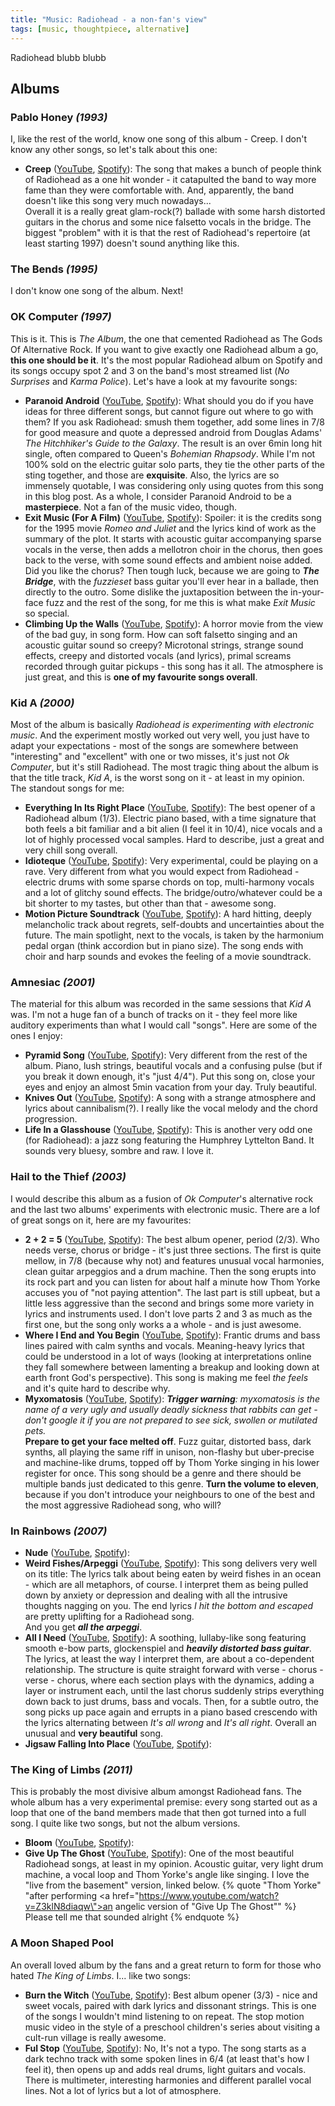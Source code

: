 ```yaml
---
title: "Music: Radiohead - a non-fan's view"
tags: [music, thoughtpiece, alternative]
---
```

Radiohead blubb blubb

## Albums

### Pablo Honey _(1993)_
I, like the rest of the world, know one song of this album - Creep. I don't know any other songs, so let's talk about this one:

* __Creep__ ([YouTube](https://www.youtube.com/watch?v=XFkzRNyygfk), [Spotify](https://open.spotify.com/intl-de/track/70LcF31zb1H0PyJoS1Sx1r?si=bf58370464164481)): The song that makes a bunch of people think of Radiohead as a one hit wonder - it catapulted the band to way more fame than they were comfortable with. And, apparently, the band doesn't like this song very much nowadays...  
Overall it is a really great glam-rock(?) ballade with some harsh distorted guitars in the chorus and some nice falsetto vocals in the bridge. The biggest "problem" with it is that the rest of Radiohead's repertoire (at least starting 1997) doesn't sound anything like this. 

### The Bends _(1995)_
I don't know one song of the album. Next! 

### OK Computer _(1997)_
This is it. This is _The Album_, the one that cemented Radiohead as The Gods Of Alternative Rock. If you want to give exactly one Radiohead album a go, __this one should be it__. It's the most popular Radiohead album on Spotify and its songs occupy spot 2 and 3 on the band's most streamed list (_No Surprises_ and _Karma Police_). Let's have a look at my favourite songs:

* __Paranoid Android__ ([YouTube](https://www.youtube.com/watch?v=fHiGbolFFGw), [Spotify](https://open.spotify.com/intl-de/track/6LgJvl0Xdtc73RJ1mmpotq?si=c4a3f8a521864d58)): What should you do if you have ideas for three different songs, but cannot figure out where to go with them? If you ask Radiohead: smush them together, add some lines in 7/8 for good measure and quote a depressed android from Douglas Adams' _The Hitchhiker's Guide to the Galaxy_. The result is an over 6min long hit single, often compared to Queen's _Bohemian Rhapsody_. While I'm not 100% sold on the electric guitar solo parts, they tie the other parts of the sting together, and those are __exquisite__. Also, the lyrics are so immensely quotable, I was considering only using quotes from this song in this blog post. As a whole, I consider Paranoid Android to be a __masterpiece__. Not a fan of the music video, though.
* __Exit Music (For A Film)__ ([YouTube](https://www.youtube.com/watch?v=Bf01riuiJWA&pp=ygUUcmFkaW9oZWFkIGV4aXQgbXVzaWM%3D), [Spotify](https://open.spotify.com/intl-de/track/0z1o5L7HJx562xZSATcIpY?si=9aa7e30c24004120)): Spoiler: it is the credits song for the 1995 movie _Romeo and Juliet_ and the lyrics kind of work as the summary of the plot. It starts with acoustic guitar accompanying sparse vocals in the verse, then adds a mellotron choir in the chorus, then goes back to the verse, with some sound effects and ambient noise added. Did you like the chorus? Then tough luck, because we are going to ___The Bridge___, with the _fuzzieset_ bass guitar you'll ever hear in a ballade, then directly to the outro. Some dislike the juxtaposition between the in-your-face fuzz and the rest of the song, for me this is what make _Exit Music_ so special.
* __Climbing Up the Walls__ ([YouTube](https://www.youtube.com/watch?v=XX4EpkR-Sp4&pp=ygUfcmFkaW9oZWFkIGNsaW1iaW5nIHVwIHRoZSB3YWxscw%3D%3D), [Spotify](https://open.spotify.com/intl-de/track/2PDQReEXBViVwkrbQ34vd7?si=6a95ec06c860444e)): A horror movie from the view of the bad guy, in song form. How can soft falsetto singing and an acoustic guitar sound so creepy? Microtonal strings, strange sound effects, creepy and distorted vocals (and lyrics), primal screams recorded through guitar pickups - this song has it all. The atmosphere is just great, and this is __one of my favourite songs overall__.

### Kid A _(2000)_
Most of the album is basically _Radiohead is experimenting with electronic music_. And the experiment mostly worked out very well, you just have to adapt your expectations - most of the songs are somewhere between "interesting" and "excellent" with one or two misses, it's just not _Ok Computer_, but it's still Radiohead. The most tragic thing about the album is that the title track, _Kid A_, is the worst song on it - at least in my opinion.  
The standout songs for me:
* __Everything In Its Right Place__ ([YouTube](https://www.youtube.com/watch?v=onRk0sjSgFU&pp=ygUncmFkaW9oZWFkIEV2ZXJ5dGhpbmcgSW4gSXRzIFJpZ2h0IFBsYWNl), [Spotify](https://open.spotify.com/intl-de/track/2kRFrWaLWiKq48YYVdGcm8?si=753616a49eef4e49)): The best opener of a Radiohead album (1/3). Electric piano based, with a time signature that both feels a bit familiar and a bit alien (I feel it in 10/4), nice vocals and a lot of highly processed vocal samples. Hard to describe, just a great and very chill song overall.
* __Idioteque__ ([YouTube](https://www.youtube.com/watch?v=svwJTnZOaco&pp=ygUTcmFkaW9oZWFkIGlkaW90ZXF1ZQ%3D%3D), [Spotify](https://open.spotify.com/intl-de/track/1W5XugQJGhnSATMI5n002M?si=ac789a49b2574a87)): Very experimental, could be playing on a rave. Very different from what you would expect from Radiohead - electric drums with some sparse chords on top, multi-harmony vocals and a lot of glitchy sound effects. The bridge/outro/whatever could be a bit shorter to my tastes, but other than that - awesome song.
* __Motion Picture Soundtrack__ ([YouTube](https://www.youtube.com/watch?v=EcSvMFm2ABE&pp=ygUjcmFkaW9oZWFkIG1vdGlvbiBwaWN0dXJlIHNvdW5kdHJhY2s%3D), [Spotify](https://open.spotify.com/intl-de/track/4SrRrB27n7fiRkQcPoKfpk?si=2f0ff1d7fa464dfd)): A hard hitting, deeply melancholic track about regrets, self-doubts and uncertainties about the future. The main spotlight, next to the vocals, is taken by the harmonium pedal organ (think accordion but in piano size). The song ends with choir and harp sounds and evokes the feeling of a movie soundtrack. 

### Amnesiac _(2001)_
The material for this album was recorded in the same sessions that _Kid A_ was. I'm not a huge fan of a bunch of tracks on it - they feel more like auditory experiments than what I would call "songs". Here are some of the ones I enjoy:
* __Pyramid Song__ ([YouTube](https://www.youtube.com/watch?v=3M_Gg1xAHE4&pp=ygUWcmFkaW9oZWFkIHB5cmFtaWQgc29uZw%3D%3D), [Spotify](https://open.spotify.com/intl-de/track/55q3Ro66yXWi9rsEddeEN4?si=a20d9132e15948db)): Very different from the rest of the album. Piano, lush strings, beautiful vocals and a confusing pulse (but if you break it down enough, it's "just 4/4"). Put this song on, close your eyes and enjoy an almost 5min vacation from your day. Truly beautiful.
* __Knives Out__ ([YouTube](https://www.youtube.com/watch?v=2Lpw3yMCWro&pp=ygUUcmFkaW9oZWFkIGtuaXZlcyBvdXQ%3D), [Spotify](https://open.spotify.com/intl-de/track/521OhfIeThXJKiTyz0m883?si=2ee3840ebed24bc5)): A song with a strange atmosphere and lyrics about cannibalism(?). I really like the vocal melody and the chord progression.
* __Life In a Glasshouse__ ([YouTube](https://www.youtube.com/watch?v=hKrAPSootn4&pp=ygUecmFkaW9oZWFkIGxpZmUgaW4gYSBnbGFzc2hvdXNl), [Spotify](https://open.spotify.com/intl-de/track/5xJc58mBWz68WhwU2n5seR?si=bf0cfa9aeed14d9c)): This is another very odd one (for Radiohead): a jazz song featuring the Humphrey Lyttelton Band. It sounds very bluesy, sombre and raw. I love it.

### Hail to the Thief _(2003)_
I would describe this album as a fusion of _Ok Computer_'s alternative rock and the last two albums' experiments with electronic music. There are a lof of great songs on it, here are my favourites:
* __2 + 2 = 5__ ([YouTube](https://www.youtube.com/watch?v=2w6kHS_IRrE&pp=ygUPcmFkaW9oZWFkIDIrMj01), [Spotify](https://open.spotify.com/intl-de/track/4xkcGfpM9RwB4IiQ7yx2dB?si=2260445c33fe409b)): The best album opener, period (2/3). Who needs verse, chorus or bridge - it's just three sections. The first is quite mellow, in 7/8 (because why not) and features unusual vocal harmonies, clean guitar arpeggios and a drum machine. Then the song erupts into its rock part and you can listen for about half a minute how Thom Yorke accuses you of "not paying attention". The last part is still upbeat, but a little less aggressive than the second and brings some more variety in lyrics and instruments used. I don't love parts 2 and 3 as much as the first one, but the song only works a a whole - and is just awesome.
* __Where I End and You Begin__ ([YouTube](https://www.youtube.com/watch?v=pyTY6Z-Fqzw&pp=ygUjcmFkaW9oZWFkIHdoZXJlIGkgZW5kIGFuZCB5b3UgYmVnaW4%3D), [Spotify](https://open.spotify.com/intl-de/track/2dDqsUr11Mv0qhXByNfbJx?si=b8b3c00beac94a60)): Frantic drums and bass lines paired with calm synths and vocals. Meaning-heavy lyrics that could be understood in a lot of ways (looking at interpretations online they fall somewhere between lamenting a breakup and looking down at earth front God's perspective). This song is making me feel _the feels_ and it's quite hard to describe why.
* __Myxomatosis__ ([YouTube](https://www.youtube.com/watch?v=PxOO8YkB_Og&pp=ygUVcmFkaW9oZWFkIG15eG9tYXRvc2lz), [Spotify](https://open.spotify.com/intl-de/track/3MW7yZK3kKtjsmJpsvBwyf?si=788083feeb8d4ff9)): ____Trigger warning___: myxomatosis is the name of a very ugly and usually deadly sickness that rabbits can get - don't google it if you are not prepared to see sick, swollen or mutilated pets._  
__Prepare to get your face melted off__. Fuzz guitar, distorted bass, dark synths, all playing the same riff in unison, non-flashy but uber-precise and machine-like drums, topped off by Thom Yorke singing in his lower register for once. This song should be a genre and there should be multiple bands just dedicated to this genre. __Turn the volume to eleven__, because if you don't introduce your neighbours to one of the best and the most aggressive Radiohead song, who will?

### In Rainbows _(2007)_
* __Nude__ ([YouTube](https://www.youtube.com/watch?v=BbWBRnDK_AE&pp=ygUOcmFkaW9oZWFkIG51ZGU%3D), [Spotify](https://open.spotify.com/intl-de/track/35YyxFpE0ZTOoqFx5bADW8?si=bfe115a9b6c34cbc)):
* __Weird Fishes/Arpeggi__ ([YouTube](https://www.youtube.com/watch?v=TNRCvG9YtYI&pp=ygUXcmFkaW9oZWFkIHdlaXJkIGZpc2hlcyA%3D), [Spotify](https://open.spotify.com/intl-de/track/4wajJ1o7jWIg62YqpkHC7S?si=b14b357319584eca)): This song delivers very well on its title: The lyrics talk about being eaten by weird fishes in an ocean - which are all metaphors, of course. I interpret them as being pulled down by anxiety or depression and dealing with all the intrusive thoughts nagging on you. The end lyrics _I hit the bottom and escaped_ are pretty uplifting for a Radiohead song.  
And you get ___all the arpeggi___. 
* __All I Need__ ([YouTube](https://www.youtube.com/watch?v=DV1hQSt2hSE&pp=ygUUcmFkaW9oZWFkIGFsbCBpIG5lZWQ%3D), [Spotify](https://open.spotify.com/intl-de/track/5Qv2Nby1xTr9pQyjkrc94J?si=2092a10cf3bb4dc7)): A soothing, lullaby-like song featuring smooth e-bow parts, glockenspiel and ___heavily distorted bass guitar___. The lyrics, at least the way I interpret them, are about a co-dependent relationship. The structure is quite straight forward with verse - chorus - verse - chorus, where each section plays with the dynamics, adding a layer or instrument each, until the last chorus suddenly strips everything down back to just drums, bass and vocals. Then, for a subtle outro, the song picks up pace again and errupts in a piano based crescendo with the lyrics alternating between _It's all wrong_ and _It's all right_. Overall an unusual and __very beautiful__ song. 
* __Jigsaw Falling Into Place__ ([YouTube](https://www.youtube.com/watch?v=GoLJJRIWCLU&pp=ygUjcmFkaW9oZWFkIGppZ3NhdyBmYWxsaW5nIGludG8gcGxhY2U%3D), [Spotify](https://open.spotify.com/intl-de/track/0YJ9FWWHn9EfnN0lHwbzvV?si=a4f9910b28244dc4)):

### The King of Limbs _(2011)_
This is probably the most divisive album amongst Radiohead fans. The whole album has a very experimental premise: every song started out as a loop that one of the band members made that then got turned into a full song. I quite like two songs, but not the album versions. 
* __Bloom__ ([YouTube](https://www.youtube.com/watch?v=IxBQ8Er8DYc&pp=ygUPcmFkaW9oZWFkIGJsb29t), [Spotify](https://open.spotify.com/intl-de/track/2HO0MwfNYxJa2zwo6vrQMT?si=2af01bed91914da1)): 
* __Give Up The Ghost__ ([YouTube](https://www.youtube.com/watch?v=QGGb7o7EbFs&pp=ygUbcmFkaW9oZWFkIGdpdmUgdXAgdGhlIGdob3N0), [Spotify](https://open.spotify.com/intl-de/track/05NZMYuLR71Z3qrZOUiUm2?si=a7e029131e324be5)): One of the most beautiful Radiohead songs, at least in my opinion. Acoustic guitar, very light drum machine, a vocal loop and Thom Yorke's angle like singing. I love the "live from the basement" version, linked below.
{% quote "Thom Yorke" "after performing <a href=\"https://www.youtube.com/watch?v=Z3klN8diaqw\">an angelic version of \"Give Up The Ghost\"</a>" %}
Please tell me that sounded alright
{% endquote %}

### A Moon Shaped Pool
An overall loved album by the fans and a great return to form for those who hated _The King of Limbs_. I... like two songs:
* __Burn the Witch__ ([YouTube](https://www.youtube.com/watch?v=yI2oS2hoL0k&pp=ygUYcmFkaW9oZWFkIGJ1cm4gdGhlIHdpdGNo), [Spotify](https://open.spotify.com/intl-de/track/3DpuYpzkvUWXbmzCm6pfzR?si=0062034c417348e9)): Best album opener (3/3) - nice and sweet vocals, paired with dark lyrics and dissonant strings. This is one of the songs I wouldn't mind listening to on repeat. The stop motion music video in the style of a preschool children's series about visiting a cult-run village is really awesome. 
* __Ful Stop__ ([YouTube](https://www.youtube.com/watch?v=NHDOk7lA53w&pp=ygUScmFkaW9oZWFkIGZ1bCBzdG9w), [Spotify](https://open.spotify.com/intl-de/track/6nOsTV3cMjLh3k6Wpk468L?si=8a4f300a190049ba)): No, It's not a typo. The song starts as a dark techno track with some spoken lines in 6/4 (at least that's how I feel it), then opens up and adds real drums, light guitars and vocals. There is multimeter, interesting harmonies and different parallel vocal lines. Not a lot of lyrics but a lot of atmosphere.